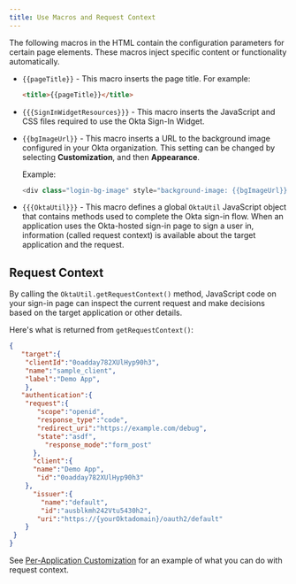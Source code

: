 ```yaml
---
title: Use Macros and Request Context
---
```

The following macros in the HTML contain the configuration parameters for certain page elements. These macros inject specific content or functionality automatically.

* <span v-pre>`{{pageTitle}}`</span> - This macro inserts the page title. For example:

   ```html
   <title>{{pageTitle}}</title>
   ```

* <span v-pre>`{{{SignInWidgetResources}}}`</span> - This macro inserts the JavaScript and CSS files required to use the Okta Sign-In Widget.

* <span v-pre>`{{bgImageUrl}}`</span> - This macro inserts a URL to the background image configured in your Okta organization. This setting can be changed by selecting **Customization**, and then **Appearance**.

   Example:

   ```javascript
   <div class="login-bg-image" style="background-image: {{bgImageUrl}}"></div>
   ```

* <span v-pre>`{{{OktaUtil}}}`</span> - This macro defines a global `OktaUtil` JavaScript object that contains methods used to complete the Okta sign-in flow. When an application uses the Okta-hosted sign-in page to sign a user in, information (called request context) is available about the target application and the request.


## Request Context

By calling the `OktaUtil.getRequestContext()` method, JavaScript code on your sign-in page can inspect the current request and make decisions based on the target application or other details.

Here's what is returned from `getRequestContext()`:

   ```json
   {
      "target":{
       "clientId":"0oadday782XUlHyp90h3",
       "name":"sample_client",
       "label":"Demo App",
       },
      "authentication":{
       "request":{
          "scope":"openid",
          "response_type":"code",
          "redirect_uri":"https://example.com/debug",
          "state":"asdf",
            "response_mode":"form_post"
         },
         "client":{
         "name":"Demo App",
          "id":"0oadday782XUlHyp90h3"
       },
         "issuer":{
           "name":"default",
           "id":"ausblkmh242Vtu5430h2",
          "uri":"https://{yourOktadomain}/oauth2/default"
       }
    }
   }
   ```

See [Per-Application Customization](#per-application-customization) for an example of what you can do with request context.

<NextSectionLink/>
